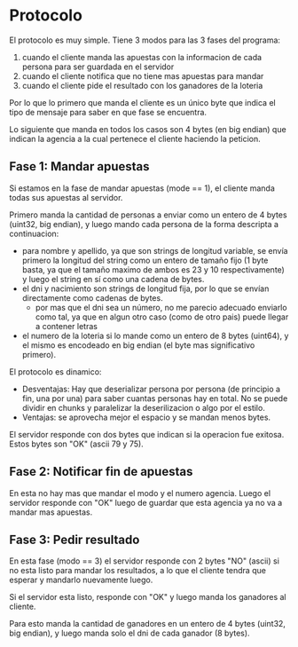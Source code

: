 # Protocolo

El protocolo es muy simple. Tiene 3 modos para las 3 fases del programa:
1. cuando el cliente manda las apuestas con la informacion de cada persona para ser guardada en el servidor
2. cuando el cliente notifica que no tiene mas apuestas para mandar
3. cuando el cliente pide el resultado con los ganadores de la loteria

Por lo que lo primero que manda el cliente es un único byte que indica el tipo de mensaje para saber en que fase se encuentra.

Lo siguiente que manda en todos los casos son 4 bytes (en big endian) que indican la agencia a la cual pertenece el cliente haciendo la peticion.

## Fase 1: Mandar apuestas

Si estamos en la fase de mandar apuestas (mode == 1), el cliente manda todas sus apuestas al servidor.

Primero manda la cantidad de personas a enviar como un entero de 4 bytes (uint32, big endian), y luego mando cada persona de la forma descripta a continuacion:
* para nombre y apellido, ya que son strings de longitud variable, se envía primero la longitud del string como un entero de tamaño fijo (1 byte basta, ya que el tamaño maximo de ambos es 23 y 10 respectivamente) y luego el string en sí como una cadena de bytes.
* el dni y nacimiento son strings de longitud fija, por lo que se envían directamente como cadenas de bytes.
	* por mas que el dni sea un número, no me parecio adecuado enviarlo como tal, ya que en algun otro caso (como de otro pais) puede llegar a contener letras
* el numero de la loteria si lo mande como un entero de 8 bytes (uint64), y el mismo es encodeado en big endian (el byte mas significativo primero).

El protocolo es dinamico:
* Desventajas: Hay que deserializar persona por persona (de principio a fin, una por una) para saber cuantas personas hay en total. No se puede dividir en chunks y paralelizar la deserilizacion o algo por el estilo.
* Ventajas: se aprovecha mejor el espacio y se mandan menos bytes.

El servidor responde con dos bytes que indican si la operacion fue exitosa. Estos bytes son "OK" (ascii 79 y 75).

## Fase 2: Notificar fin de apuestas

En esta no hay mas que mandar el modo y el numero agencia. Luego el servidor responde con "OK" luego de guardar que esta agencia ya no va a mandar mas apuestas.

## Fase 3: Pedir resultado

En esta fase (modo == 3) el servidor responde con 2 bytes "NO" (ascii) si no esta listo para mandar los resultados, a lo que el cliente tendra que esperar y mandarlo nuevamente luego.

Si el servidor esta listo, responde con "OK" y luego manda los ganadores al cliente.

Para esto manda la cantidad de ganadores en un entero de 4 bytes (uint32, big endian), y luego manda solo el dni de cada ganador (8 bytes).
